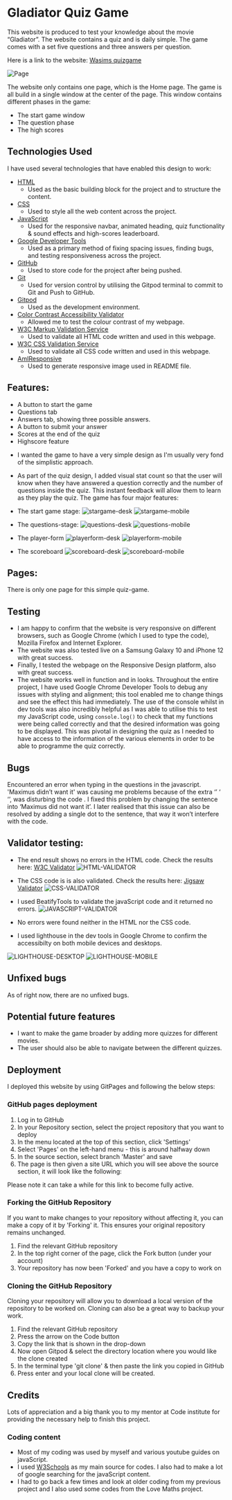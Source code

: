 # Gladiator Quiz Game

This website is produced to test your knowledge about the movie “Gladiator”. The website contains a quiz and is daily simple. The game comes with a set five questions and three answers per question. 

Here is a link to the website: [Wasims quizgame](https://wasim-eb.github.io/quiz-game/)

![Page](./assets/images/amiresponsive.png)

The website only contains one page, which is the Home page. The game is all build in a single window at the center of the page.
This window contains different phases in the game:
- The start game window
- The question phase
- The high scores

## Technologies Used
I have used several technologies that have enabled this design to work:

- [HTML](https://developer.mozilla.org/en-US/docs/Web/HTML)
    - Used as the basic building block for the project and to structure the content.
- [CSS](https://developer.mozilla.org/en-US/docs/Learn/Getting_started_with_the_web/CSS_basics)
    - Used to style all the web content across the project. 
- [JavaScript](https://www.javascript.com/)
    - Used for the responsive navbar, animated heading, quiz functionality & sound effects and high-scores leaderboard.
- [Google Developer Tools](https://developers.google.com/web/tools/chrome-devtools)
    - Used as a primary method of fixing spacing issues, finding bugs, and testing responsiveness across the project.
- [GitHub](https://github.com/)
    - Used to store code for the project after being pushed.
- [Git](https://git-scm.com/)
    - Used for version control by utilising the Gitpod terminal to commit to Git and Push to GitHub.
- [Gitpod](https://www.gitpod.io/)
    - Used as the development environment.
- [Color Contrast Accessibility Validator](https://color.a11y.com/)
    - Allowed me to test the colour contrast of my webpage.
- [W3C Markup Validation Service](https://validator.w3.org/) 
    - Used to validate all HTML code written and used in this webpage.
- [W3C CSS Validation Service](https://jigsaw.w3.org/css-validator/#validate_by_input)
    - Used to validate all CSS code written and used in this webpage.
- [AmIResponsive](http://ami.responsivedesign.is/)
    - Used to generate responsive image used in README file.



## Features:
* A button to start the game
* Questions tab
* Answers tab, showing three possible answers.
* A button to submit your answer
* Scores at the end of the quiz
* Highscore feature

- I wanted the game to have a very simple design as I'm usually very fond of the simplistic approach.
- As part of the quiz design, I added visual stat count so that the user will know when they have answered a question correctly and the number of questions inside the quiz. This instant feedback will allow them to learn as they play the quiz.
The game has four major features:

- The start game stage:
![stargame-desk](./assets/images/startgame-desk.png)
![stargame-mobile](./assets/images/startgame-mobile.png)

- The questions-stage:
![questions-desk](./assets/images/questions-desk.png)
![questions-mobile](./assets/images/questions-mobile.png)

- The player-form
![playerform-desk](./assets/images/playerform-desk.png)
![playerform-mobile](./assets/images/playerform-mobile.png)
- The scoreboard
![scoreboard-desk](./assets/images/scoreboard-desk.png)
![scoreboard-mobile](./assets/images/scoreboard-mobile.png)



## Pages: 
There is only one page for this simple quiz-game.

## Testing
- I am happy to confirm that the website is very responsive on different browsers, such as Google Chrome (which I used to type the code), Mozilla Firefox and Internet Explorer. 
- The website was also tested live on a Samsung Galaxy 10 and iPhone 12 with great success. 
- Finally, I tested the webpage on the Responsive Design platform, also with great success. 
- The website works well in function and in looks.
Throughout the entire project, I have used Google Chrome Developer Tools to debug any issues with styling and alignment; this tool enabled me to change things and see the effect this had immediately. The use of the console whilst in dev tools was also incredibly helpful as I was able to utilise this to test my JavaScript code, using `console.log()` to check that my functions were being called correctly and that the desired information was going to be displayed. This was pivotal in designing the quiz as I needed to have access to the information of the various elements in order to be able to programme the quiz correctly.





## Bugs
Encountered an error when typing in the questions in the javascript. 'Maximus didn’t want it' was causing me problems because of the extra ‘’ ‘ ‘’, was disturbing the code . I fixed this problem by changing the sentence into ‘Maximus did not want it’.
I later realised that this issue can also be resolved by adding a single dot to the sentence, that way it won’t interfere with the code.

## Validator testing:

* The end result shows no errors in the HTML code. Check the results here: [W3C Validator](https://validator.w3.org/nu/?doc=https%3A%2F%2Fwasim-eb.github.io%2Fquiz-game%2F)
![HTML-VALIDATOR](./assets/images/htmlvalid.png)

* The CSS code is is also validated. Check the results here: [Jigsaw Validator](https://jigsaw.w3.org/css-validator/validator?uri=https%3A%2F%2Fwasim-eb.github.io%2Fquiz-game%2F&profile=css3svg&usermedium=all&warning=1&vextwarning=&lang=en)
![CSS-VALIDATOR](./assets/images/cssvalid.png)

* I used BeatifyTools to validate the javaScript code and it returned no errors. 
![JAVASCRIPT-VALIDATOR](./assets/images/javascriptvalid.png)


* No errors were found neither in the HTML nor the CSS code. 
* I used lighthouse in the dev tools in Google Chrome to confirm the accessibilty on both mobile devices and desktops. 

![LIGHTHOUSE-DESKTOP](./assets/images/lighthousedesk.png)
![LIGHTHOUSE-MOBILE](./assets/images/lighthousemobile.png)

## Unfixed bugs
As of right now, there are no unfixed bugs.

## Potential future features
- I want to make the game broader by adding more quizzes for different movies.
- The user should also be able to navigate between the different quizzes.

## Deployment
I deployed this website by using GitPages and following the below steps:

### GitHub pages deployment

1. Log in to GitHub
2. In your Repository section, select the project repository that you want to deploy
3. In the menu located at the top of this section, click 'Settings'
4. Select 'Pages' on the left-hand menu - this is around halfway down
5. In the source section, select branch 'Master' and save
6. The page is then given a site URL which you will see above the source section, it will look like the following:

Please note it can take a while for this link to become fully active.

### Forking the GitHub Repository

If you want to make changes to your repository without affecting it, you can make a copy of it by 'Forking' it. This ensures your original repository remains unchanged.

1. Find the relevant GitHub repository
2. In the top right corner of the page, click the Fork button (under your account)
3. Your repository has now been 'Forked' and you have a copy to work on

### Cloning the GitHub Repository

Cloning your repository will allow you to download a local version of the repository to be worked on. Cloning can also be a great way to backup your work.

1. Find the relevant GitHub repository
2. Press the arrow on the Code button
3. Copy the link that is shown in the drop-down
4. Now open Gitpod & select the directory location where you would like the clone created
5. In the terminal type 'git clone' & then paste the link you copied in GitHub
6. Press enter and your local clone will be created.


## Credits
Lots of appreciation and a big thank you to my mentor at Code institute for providing the necessary help to finish this project. 


### Coding content
* Most of my coding was used by myself and various youtube guides on javaScript.
* I used [W3Schools](https://www.w3schools.com/) as my main source for codes. I also had to make a lot of google searching for the javaScript content.
* I had to go back a few times and look at older coding from my previous project and I also used some codes from the Love Maths project.
